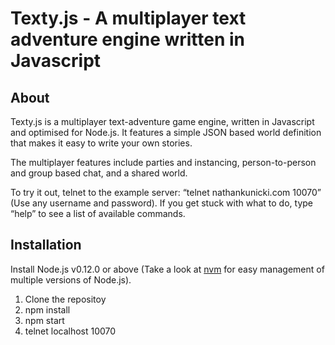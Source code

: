 # Texty.js - A multiplayer text adventure engine written in Javascript

## About

Texty.js is a multiplayer text-adventure game engine, written in Javascript and optimised for Node.js. It features a simple JSON based world definition that makes it easy to write your own stories.

The multiplayer features include parties and instancing, person-to-person and group based chat, and a shared world.

To try it out, telnet to the example server: “telnet nathankunicki.com 10070” (Use any username and password). If you get stuck with what to do, type “help” to see a list of available commands.

## Installation

Install Node.js v0.12.0 or above (Take a look at [nvm](https://github.com/creationix/nvm) for easy management of multiple versions of Node.js).

1. Clone the repositoy
2. npm install
3. npm start
4. telnet localhost 10070
